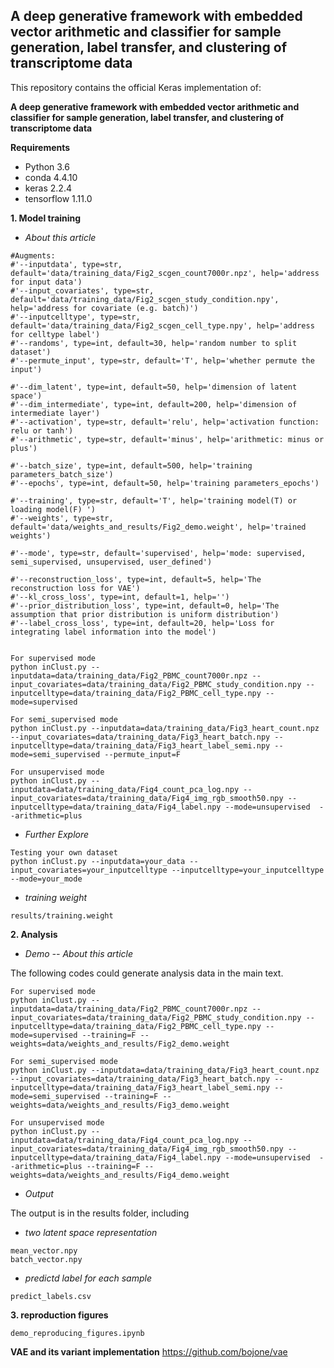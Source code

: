 ## A deep generative framework with embedded vector arithmetic and classifier for sample generation, label transfer, and clustering of transcriptome data

This repository contains the official Keras implementation of:

**A deep generative framework with embedded vector arithmetic and classifier for sample generation, label transfer, and clustering of transcriptome data**

**Requirements**
- Python 3.6
- conda 4.4.10
- keras 2.2.4
- tensorflow 1.11.0

**1. Model training**

- *About this article*
```
#Augments:
#'--inputdata', type=str, default='data/training_data/Fig2_scgen_count7000r.npz', help='address for input data')
#'--input_covariates', type=str, default='data/training_data/Fig2_scgen_study_condition.npy', help='address for covariate (e.g. batch)')
#'--inputcelltype', type=str, default='data/training_data/Fig2_scgen_cell_type.npy', help='address for celltype label')
#'--randoms', type=int, default=30, help='random number to split dataset')
#'--permute_input', type=str, default='T', help='whether permute the input')

#'--dim_latent', type=int, default=50, help='dimension of latent space')
#'--dim_intermediate', type=int, default=200, help='dimension of intermediate layer')
#'--activation', type=str, default='relu', help='activation function: relu or tanh')
#'--arithmetic', type=str, default='minus', help='arithmetic: minus or plus')

#'--batch_size', type=int, default=500, help='training parameters_batch_size')
#'--epochs', type=int, default=50, help='training parameters_epochs')

#'--training', type=str, default='T', help='training model(T) or loading model(F) ')
#'--weights', type=str, default='data/weights_and_results/Fig2_demo.weight', help='trained weights')

#'--mode', type=str, default='supervised', help='mode: supervised, semi_supervised, unsupervised, user_defined')

#'--reconstruction_loss', type=int, default=5, help='The reconstruction loss for VAE')
#'--kl_cross_loss', type=int, default=1, help='')
#'--prior_distribution_loss', type=int, default=0, help='The assumption that prior distribution is uniform distribution')
#'--label_cross_loss', type=int, default=20, help='Loss for integrating label information into the model')


For supervised mode
python inClust.py --inputdata=data/training_data/Fig2_PBMC_count7000r.npz --input_covariates=data/training_data/Fig2_PBMC_study_condition.npy --inputcelltype=data/training_data/Fig2_PBMC_cell_type.npy --mode=supervised

For semi_supervised mode
python inClust.py --inputdata=data/training_data/Fig3_heart_count.npz --input_covariates=data/training_data/Fig3_heart_batch.npy --inputcelltype=data/training_data/Fig3_heart_label_semi.npy --mode=semi_supervised --permute_input=F

For unsupervised mode
python inClust.py --inputdata=data/training_data/Fig4_count_pca_log.npy --input_covariates=data/training_data/Fig4_img_rgb_smooth50.npy --inputcelltype=data/training_data/Fig4_label.npy --mode=unsupervised  --arithmetic=plus

```

- *Further Explore*
```
Testing your own dataset
python inClust.py --inputdata=your_data --input_covariates=your_inputcelltype --inputcelltype=your_inputcelltype --mode=your_mode
```

- *training weight*
```
results/training.weight
```


**2. Analysis**

- *Demo -- About this article*

The following codes could generate analysis data in the main text.
```
For supervised mode
python inClust.py --inputdata=data/training_data/Fig2_PBMC_count7000r.npz --input_covariates=data/training_data/Fig2_PBMC_study_condition.npy --inputcelltype=data/training_data/Fig2_PBMC_cell_type.npy --mode=supervised --training=F --weights=data/weights_and_results/Fig2_demo.weight

For semi_supervised mode
python inClust.py --inputdata=data/training_data/Fig3_heart_count.npz --input_covariates=data/training_data/Fig3_heart_batch.npy --inputcelltype=data/training_data/Fig3_heart_label_semi.npy --mode=semi_supervised --training=F --weights=data/weights_and_results/Fig3_demo.weight

For unsupervised mode
python inClust.py --inputdata=data/training_data/Fig4_count_pca_log.npy --input_covariates=data/training_data/Fig4_img_rgb_smooth50.npy --inputcelltype=data/training_data/Fig4_label.npy --mode=unsupervised  --arithmetic=plus --training=F --weights=data/weights_and_results/Fig4_demo.weight

```

- *Output*

The output is in the results folder, including
- *two latent space representation*
```
mean_vector.npy
batch_vector.npy
```

- *predictd label for each sample*
```
predict_labels.csv
```
**3. reproduction figures**
```
demo_reproducing_figures.ipynb
```

**VAE and its variant implementation**
https://github.com/bojone/vae
